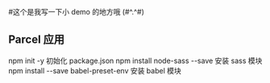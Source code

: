 #这个是我写一下小 demo 的地方哦 (#^.^#)
## Parcel 应用
npm init -y 初始化 package.json
npm install node-sass --save 安装 sass 模块
npm install --save babel-preset-env 安装 babel 模块